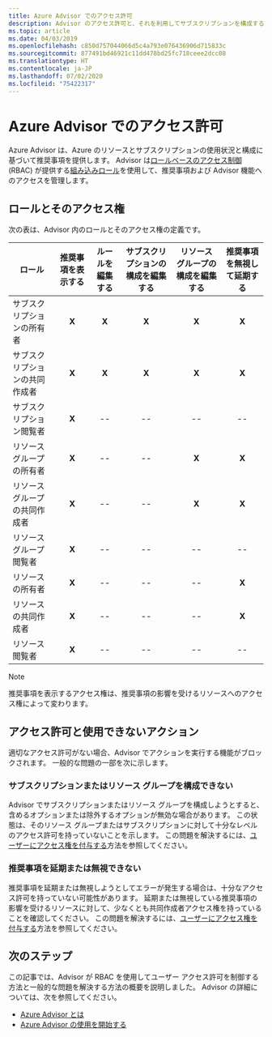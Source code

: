 ```yaml
---
title: Azure Advisor でのアクセス許可
description: Advisor のアクセス許可と、それを利用してサブスクリプションを構成する機能、推奨事項を延期または無視する機能をブロックする方法。
ms.topic: article
ms.date: 04/03/2019
ms.openlocfilehash: c850d757044066d5c4a793e076436906d715833c
ms.sourcegitcommit: 877491bd46921c11dd478bd25fc718ceee2dcc08
ms.translationtype: HT
ms.contentlocale: ja-JP
ms.lasthandoff: 07/02/2020
ms.locfileid: "75422317"
---
```

# <a name="permissions-in-azure-advisor"></a>Azure Advisor でのアクセス許可

Azure Advisor は、Azure のリソースとサブスクリプションの使用状況と構成に基づいて推奨事項を提供します。 Advisor は[ロールベースのアクセス制御](https://docs.microsoft.com/azure/role-based-access-control/overview) (RBAC) が提供する[組み込みロール](https://docs.microsoft.com/azure/role-based-access-control/built-in-roles)を使用して、推奨事項および Advisor 機能へのアクセスを管理します。 

## <a name="roles-and-their-access"></a>ロールとそのアクセス権

次の表は、Advisor 内のロールとそのアクセス権の定義です。

| **ロール** | **推奨事項を表示する** | **ルールを編集する** | **サブスクリプションの構成を編集する** | **リソース グループの構成を編集する**| **推奨事項を無視して延期する**|
|---|:---:|:---:|:---:|:---:|:---:|
|サブスクリプションの所有者|**X**|**X**|**X**|**X**|**X**|
|サブスクリプションの共同作成者|**X**|**X**|**X**|**X**|**X**|
|サブスクリプション閲覧者|**X**|--|--|--|--|
|リソース グループの所有者|**X**|--|--|**X**|**X**|
|リソース グループの共同作成者|**X**|--|--|**X**|**X**|
|リソース グループ閲覧者|**X**|--|--|--|--|
|リソースの所有者|**X**|--|--|--|**X**|
|リソースの共同作成者|**X**|--|--|--|**X**|
|リソース閲覧者|**X**|--|--|--|--|

> [!NOTE]
> 推奨事項を表示するアクセス権は、推奨事項の影響を受けるリソースへのアクセス権によって変わります。

## <a name="permissions-and-unavailable-actions"></a>アクセス許可と使用できないアクション

適切なアクセス許可がない場合、Advisor でアクションを実行する機能がブロックされます。 一般的な問題の一部を次に示します。

### <a name="unable-to-configure-subscriptions-or-resource-groups"></a>サブスクリプションまたはリソース グループを構成できない

Advisor でサブスクリプションまたはリソース グループを構成しようとすると、含めるオプションまたは除外するオプションが無効な場合があります。 この状態は、そのリソース グループまたはサブスクリプションに対して十分なレベルのアクセス許可を持っていないことを示します。 この問題を解決するには、[ユーザーにアクセス権を付与する](https://docs.microsoft.com/azure/role-based-access-control/quickstart-assign-role-user-portal)方法を参照してください。

### <a name="unable-to-postpone-or-dismiss-a-recommendation"></a>推奨事項を延期または無視できない

推奨事項を延期または無視しようとしてエラーが発生する場合は、十分なアクセス許可を持っていない可能性があります。 延期または無視している推奨事項の影響を受けるリソースに対して、少なくとも共同作成者アクセス権を持っていることを確認してください。 この問題を解決するには、[ユーザーにアクセス権を付与する](https://docs.microsoft.com/azure/role-based-access-control/quickstart-assign-role-user-portal)方法を参照してください。

## <a name="next-steps"></a>次のステップ

この記事では、Advisor が RBAC を使用してユーザー アクセス許可を制御する方法と一般的な問題を解決する方法の概要を説明しました。 Advisor の詳細については、次を参照してください。

- [Azure Advisor とは](https://docs.microsoft.com/azure/advisor/advisor-overview)
- [Azure Advisor の使用を開始する](https://docs.microsoft.com/azure/advisor/advisor-get-started)
